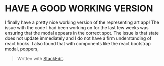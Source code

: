 
# HAVE A GOOD WORKING VERSION

I finally have a pretty nice working version of the representing art app! The issue with the code I had been working on for the last few weeks was ensuring that the modal appears in the correct spot. The issue is that state does not update immediately and I do not have a firm understanding of react hooks. I also found that with components like the react bootstrap modal, poppers, 
> Written with [StackEdit](https://stackedit.io/).
<!--stackedit_data:
eyJoaXN0b3J5IjpbLTE2NTAyNjMxOTQsMTE0MDQzMjMwMV19
-->